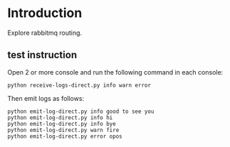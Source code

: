 # Introduction

Explore rabbitmq routing.

## test instruction

Open 2 or more console and run the following command in each console:

    python receive-logs-direct.py info warn error

Then emit logs as follows:

    python emit-log-direct.py info good to see you
    python emit-log-direct.py info hi
    python emit-log-direct.py info bye
    python emit-log-direct.py warn fire
    python emit-log-direct.py error opos
